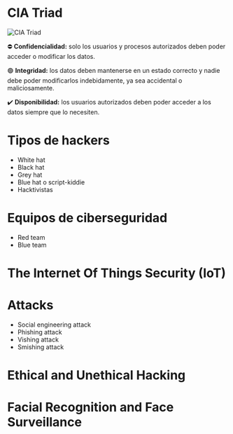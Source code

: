 # CIA Triad
![CIA Triad](https://user-images.githubusercontent.com/111929312/201793230-f09f2fd6-d8a9-4a77-88cd-d73dac9c32cd.jpg)

:no_entry: **Confidencialidad:** solo los usuarios y procesos autorizados deben poder acceder o modificar los datos.

:green_circle: **Integridad:** los datos deben mantenerse en un estado correcto y nadie debe poder modificarlos indebidamente, ya sea accidental o maliciosamente.

:heavy_check_mark: **Disponibilidad:** los usuarios autorizados deben poder acceder a los datos siempre que lo necesiten.



# Tipos de hackers
- White hat
- Black hat
- Grey hat
- Blue hat o script-kiddie
- Hacktivistas

# Equipos de ciberseguridad
- Red team
- Blue team

# The Internet Of Things Security (IoT)

# Attacks
- Social engineering attack 
- Phishing attack 
- Vishing attack 
- Smishing attack

# Ethical and Unethical Hacking

# Facial Recognition and Face Surveillance
